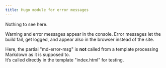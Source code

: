 ```yaml
---
title: Hugo module for error messages
---
```


Nothing to see here.

Warning and error messages appear in the console. Error messages let the build fail, get logged, and appear also in the browser instead of the site.

Here, the partial "md-error-msg" is **not** called from a template processing Markdown as it is supposed to.  
It’s called directly in the template "index.html" for testing.
